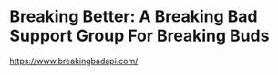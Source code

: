 # Breaking Better: A Breaking Bad Support Group For Breaking Buds


https://www.breakingbadapi.com/
